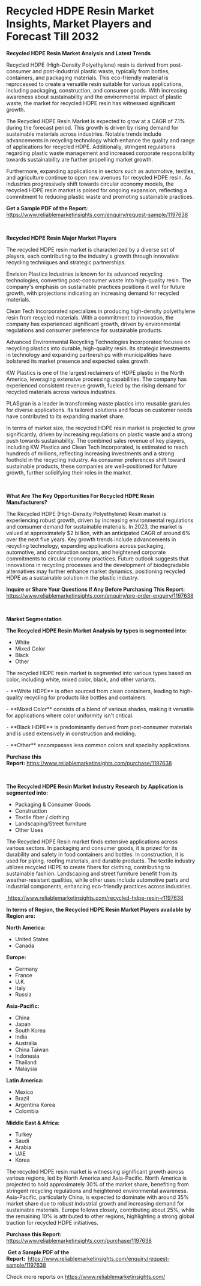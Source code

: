 <p><h1>Recycled HDPE Resin Market Insights, Market Players and Forecast Till 2032</h1></p><p><strong>Recycled HDPE Resin Market Analysis and Latest Trends</strong></p>
<p><p>Recycled HDPE (High-Density Polyethylene) resin is derived from post-consumer and post-industrial plastic waste, typically from bottles, containers, and packaging materials. This eco-friendly material is reprocessed to create a versatile resin suitable for various applications, including packaging, construction, and consumer goods. With increasing awareness about sustainability and the environmental impact of plastic waste, the market for recycled HDPE resin has witnessed significant growth.</p><p>The Recycled HDPE Resin Market is expected to grow at a CAGR of 7.1% during the forecast period. This growth is driven by rising demand for sustainable materials across industries. Notable trends include advancements in recycling technology which enhance the quality and range of applications for recycled HDPE. Additionally, stringent regulations regarding plastic waste management and increased corporate responsibility towards sustainability are further propelling market growth.</p><p>Furthermore, expanding applications in sectors such as automotive, textiles, and agriculture continue to open new avenues for recycled HDPE resin. As industries progressively shift towards circular economy models, the recycled HDPE resin market is poised for ongoing expansion, reflecting a commitment to reducing plastic waste and promoting sustainable practices.</p></p>
<p><strong>Get a Sample PDF of the Report:&nbsp;</strong> <a href="https://www.reliablemarketinsights.com/enquiry/request-sample/1197638?utm_campaign=3584&utm_medium=2&utm_source=Github&utm_content=ia&utm_term=01042025&utm_id=recycled-hdpe-resin">https://www.reliablemarketinsights.com/enquiry/request-sample/1197638</a></p>
<p>&nbsp;</p>
<p><strong>Recycled HDPE Resin Major Market Players</strong></p>
<p><p>The recycled HDPE resin market is characterized by a diverse set of players, each contributing to the industry's growth through innovative recycling techniques and strategic partnerships. </p><p>Envision Plastics Industries is known for its advanced recycling technologies, converting post-consumer waste into high-quality resin. The company's emphasis on sustainable practices positions it well for future growth, with projections indicating an increasing demand for recycled materials.</p><p>Clean Tech Incorporated specializes in producing high-density polyethylene resin from recycled materials. With a commitment to innovation, the company has experienced significant growth, driven by environmental regulations and consumer preference for sustainable products.</p><p>Advanced Environmental Recycling Technologies Incorporated focuses on recycling plastics into durable, high-quality resin. Its strategic investments in technology and expanding partnerships with municipalities have bolstered its market presence and expected sales growth.</p><p>KW Plastics is one of the largest reclaimers of HDPE plastic in the North America, leveraging extensive processing capabilities. The company has experienced consistent revenue growth, fueled by the rising demand for recycled materials across various industries.</p><p>PLASgran is a leader in transforming waste plastics into reusable granules for diverse applications. Its tailored solutions and focus on customer needs have contributed to its expanding market share.</p><p>In terms of market size, the recycled HDPE resin market is projected to grow significantly, driven by increasing regulations on plastic waste and a strong push towards sustainability. The combined sales revenue of key players, including KW Plastics and Clean Tech Incorporated, is estimated to reach hundreds of millions, reflecting increasing investments and a strong foothold in the recycling industry. As consumer preferences shift toward sustainable products, these companies are well-positioned for future growth, further solidifying their roles in the market.</p></p>
<p>&nbsp;</p>
<p><strong>What Are The Key Opportunities For Recycled HDPE Resin Manufacturers?</strong></p>
<p><p>The Recycled HDPE (High-Density Polyethylene) Resin market is experiencing robust growth, driven by increasing environmental regulations and consumer demand for sustainable materials. In 2023, the market is valued at approximately $2 billion, with an anticipated CAGR of around 6% over the next five years. Key growth trends include advancements in recycling technology, expanding applications across packaging, automotive, and construction sectors, and heightened corporate commitments to circular economy practices. Future outlook suggests that innovations in recycling processes and the development of biodegradable alternatives may further enhance market dynamics, positioning recycled HDPE as a sustainable solution in the plastic industry.</p></p>
<p><strong>Inquire or Share Your Questions If Any Before Purchasing This Report:</strong> <a href="https://www.reliablemarketinsights.com/enquiry/pre-order-enquiry/1197638?utm_campaign=3584&utm_medium=2&utm_source=Github&utm_content=ia&utm_term=01042025&utm_id=recycled-hdpe-resin">https://www.reliablemarketinsights.com/enquiry/pre-order-enquiry/1197638</a></p>
<p>&nbsp;</p>
<p><strong>Market Segmentation</strong></p>
<p><strong>The Recycled HDPE Resin Market Analysis by types is segmented into:</strong></p>
<p><ul><li>White</li><li>Mixed Color</li><li>Black</li><li>Other</li></ul></p>
<p><p>The recycled HDPE resin market is segmented into various types based on color, including white, mixed color, black, and other variants. </p><p>- **White HDPE** is often sourced from clean containers, leading to high-quality recycling for products like bottles and containers.</p><p>- **Mixed Color** consists of a blend of various shades, making it versatile for applications where color uniformity isn't critical.</p><p>- **Black HDPE** is predominantly derived from post-consumer materials and is used extensively in construction and molding.</p><p>- **Other** encompasses less common colors and specialty applications.</p></p>
<p><strong>Purchase this Report:&nbsp;</strong><a href="https://www.reliablemarketinsights.com/purchase/1197638?utm_campaign=3584&utm_medium=2&utm_source=Github&utm_content=ia&utm_term=01042025&utm_id=recycled-hdpe-resin">https://www.reliablemarketinsights.com/purchase/1197638</a></p>
<p>&nbsp;</p>
<p><strong>The Recycled HDPE Resin Market Industry Research by Application is segmented into:</strong></p>
<p><ul><li>Packaging & Consumer Goods</li><li>Construction</li><li>Textile fiber / clothing</li><li>Landscaping/Street furniture</li><li>Other Uses</li></ul></p>
<p><p>The Recycled HDPE Resin market finds extensive applications across various sectors. In packaging and consumer goods, it is prized for its durability and safety in food containers and bottles. In construction, it is used for piping, roofing materials, and durable products. The textile industry utilizes recycled HDPE to create fibers for clothing, contributing to sustainable fashion. Landscaping and street furniture benefit from its weather-resistant qualities, while other uses include automotive parts and industrial components, enhancing eco-friendly practices across industries.</p></p>
<p><a href="https://www.reliablemarketinsights.com/recycled-hdpe-resin-r1197638?utm_campaign=3584&utm_medium=2&utm_source=Github&utm_content=ia&utm_term=01042025&utm_id=recycled-hdpe-resin">&nbsp;https://www.reliablemarketinsights.com/recycled-hdpe-resin-r1197638</a></p>
<p><strong>In terms of Region, the Recycled HDPE Resin Market Players available by Region are:</strong></p>
<p>
    <p> <strong> North America: </strong>
        <ul>
            <li>United States</li>
            <li>Canada</li>
        </ul>
        </p> 
    <p> <strong> Europe: </strong>
        <ul>
            <li>Germany</li>
            <li>France</li>
            <li>U.K.</li>
            <li>Italy</li>
            <li>Russia</li>
        </ul>
        </p> 
    <p> <strong> Asia-Pacific: </strong>
        <ul>
            <li>China</li>
            <li>Japan</li>
            <li>South Korea</li>
            <li>India</li>
            <li>Australia</li>
            <li>China Taiwan</li>
            <li>Indonesia</li>
            <li>Thailand</li>
            <li>Malaysia</li>
        </ul>
        </p> 
    <p> <strong> Latin America: </strong>
        <ul>
            <li>Mexico</li>
            <li>Brazil</li>
            <li>Argentina Korea</li>
            <li>Colombia</li>
        </ul>
        </p> 
    <p> <strong> Middle East & Africa: </strong>
        <ul>
            <li>Turkey</li>
            <li>Saudi</li>
            <li>Arabia</li>
            <li>UAE</li>
            <li>Korea</li>
        </ul>
    </p>
    </p>
<p><p>The recycled HDPE resin market is witnessing significant growth across various regions, led by North America and Asia-Pacific. North America is projected to hold approximately 30% of the market share, benefiting from stringent recycling regulations and heightened environmental awareness. Asia-Pacific, particularly China, is expected to dominate with around 35% market share due to robust industrial growth and increasing demand for sustainable materials. Europe follows closely, contributing about 25%, while the remaining 10% is attributed to other regions, highlighting a strong global traction for recycled HDPE initiatives.</p></p>
<p><strong>Purchase this Report: </strong><a href="https://www.reliablemarketinsights.com/purchase/1197638?utm_campaign=3584&utm_medium=2&utm_source=Github&utm_content=ia&utm_term=01042025&utm_id=recycled-hdpe-resin">https://www.reliablemarketinsights.com/purchase/1197638</a></p>
<p>&nbsp;<strong>Get a Sample PDF of the Report:&nbsp;&nbsp;</strong><a href="https://www.reliablemarketinsights.com/enquiry/request-sample/1197638?utm_campaign=3584&utm_medium=2&utm_source=Github&utm_content=ia&utm_term=01042025&utm_id=recycled-hdpe-resin">https://www.reliablemarketinsights.com/enquiry/request-sample/1197638</a></p>
<p><strong></strong></p>
<p>Check more reports on <a href="https://www.reliablemarketinsights.com/?utm_campaign=3584&utm_medium=2&utm_source=Github&utm_content=ia&utm_term=01042025&utm_id=recycled-hdpe-resin">https://www.reliablemarketinsights.com/</a></p>